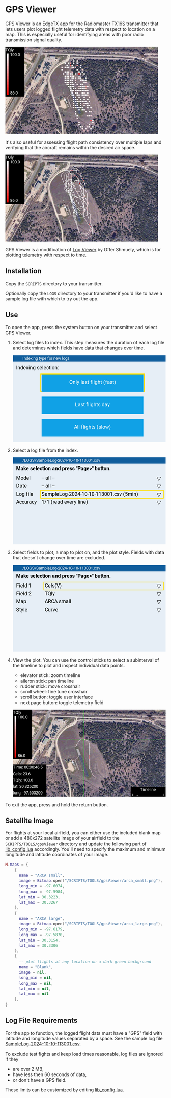 # GPS Viewer

GPS Viewer is an EdgeTX app for the Radiomaster TX16S transmitter that lets users plot logged flight telemetry data with respect to location on a map.  This is especially useful for identifying areas with poor radio transmission signal quality. 

![screenshot](images/screenshot_points.png)

It's also useful for assessing flight path consistency over multiple laps and verifying that the aircraft remains within the desired air space.

![screenshot](images/screenshot_curve.png)

GPS Viewer is a modification of [Log Viewer](https://github.com/offer-shmuely/edgetx-x10-scripts/wiki/LogViewer
) by Offer Shmuely, which is for plotting telemetry with respect to time.

## Installation

Copy the `SCRIPTS` directory to your transmitter.

Optionally copy the `LOGS` directory to your transmitter if you'd like to have a sample log file with which to try out the app.

## Use

To open the app, press the system button on your transmitter and select GPS Viewer.

1. Select log files to index.  This step measures the duration of each log file and determines which fields have data
 that changes over time.

    ![screenshot](images/step_01.png)

2. Select a log file from the index.

    ![screenshot](images/step_02.png)

3. Select fields to plot, a map to plot on, and the plot style.  Fields with data that doesn't change over time are excluded.

    ![screenshot](images/step_03.png)

4. View the plot.  You can use the control sticks to select a subinterval of the timeline to plot and inspect individual data points.

    - elevator stick: zoom timeline
    - aileron stick: pan timeline
    - rudder stick: move crosshair
    - scroll wheel: fine tune crosshair
    - scroll button: toggle user interface
    - next page button: toggle telemetry field

    ![screenshot](images/step_04.png)

To exit the app, press and hold the return button.

## Satellite Image

For flights at your local airfield, you can either use the included blank map or add a 480x272 satellite image of your airfield to the `SCRIPTS/TOOLS/gpsViewer` directory and update the following part of [lib_config.lua](SCRIPTS/TOOLS/gpsViewer/lib_config.lua) accordingly.  You'll need to specify the maximum and minimum longitude and latitude coordinates of your image.

```lua
M.maps = {
    {
      name = "ARCA small",
      image = Bitmap.open("/SCRIPTS/TOOLS/gpsViewer/arca_small.png"),
      long_min = -97.6074,
      long_max = -97.5984,
      lat_min = 30.3223,
      lat_max = 30.3267
    },
    {
      name = "ARCA large",
      image = Bitmap.open("/SCRIPTS/TOOLS/gpsViewer/arca_large.png"),
      long_min = -97.6179,
      long_max = -97.5870,
      lat_min = 30.3154,
      lat_max = 30.3306
    },
    {
      -- plot flights at any location on a dark green background
      name = "Blank",
      image = nil,
      long_min = nil,
      long_max = nil,
      lat_min = nil,
      lat_max = nil
    },
}
```

## Log File Requirements

For the app to function, the logged flight data must have a "GPS" field with latitude and longitude values separated by a space.  See the sample log file [SampleLog-2024-10-10-113001.csv](LOGS/SampleLog-2024-10-10-113001.csv).

To exclude test fights and keep load times reasonable, log files are ignored if they
- are over 2 MB,
- have less then 60 seconds of data,
- or don't have a GPS field.

These limits can be customized by editing [lib_config.lua](SCRIPTS/TOOLS/gpsViewer/lib_config.lua).